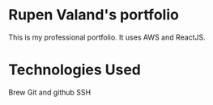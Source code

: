 # Rupen Valand's portfolio

This is my professional portfolio. It uses AWS and ReactJS.

# Technologies Used
Brew
Git and github
SSH
